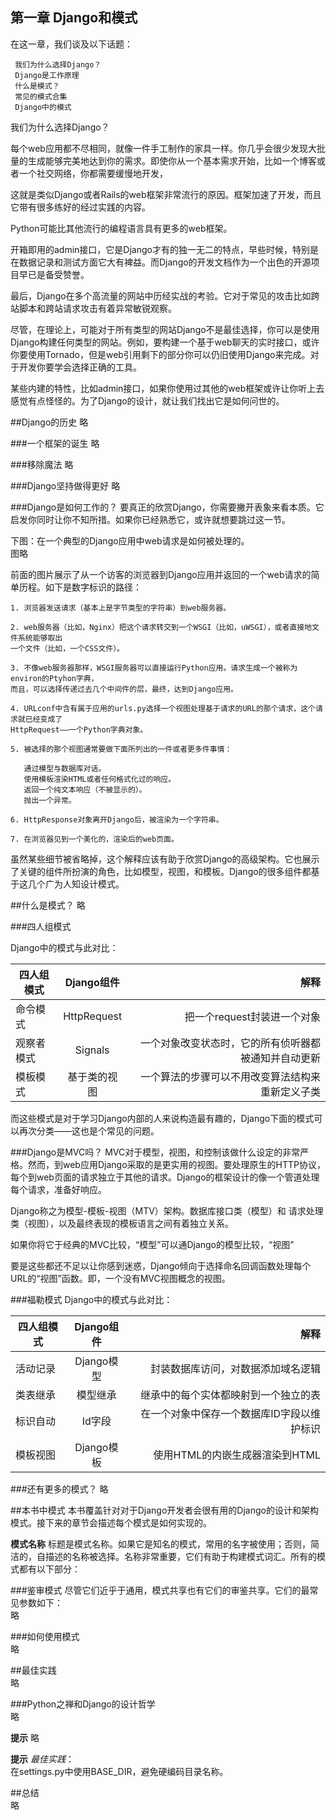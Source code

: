 
第一章 Django和模式
------------------   

在这一章，我们谈及以下话题： 

	 我们为什么选择Django？
	 Django是工作原理
	 什么是模式？
	 常见的模式合集
	 Django中的模式
	

我们为什么选择Django？  

每个web应用都不尽相同，就像一件手工制作的家具一样。你几乎会很少发现大批量的生成能够完美地达到你的需求。即使你从一个基本需求开始，比如一个博客或者一个社交网络，你都需要缓慢地开发，

这就是类似Django或者Rails的web框架非常流行的原因。框架加速了开发，而且它带有很多练好的经过实践的内容。

Python可能比其他流行的编程语言具有更多的web框架。

开箱即用的admin接口，它是Django才有的独一无二的特点，早些时候，特别是在数据记录和测试方面它大有裨益。而Django的开发文档作为一个出色的开源项目早已是备受赞誉。

最后，Django在多个高流量的网站中历经实战的考验。它对于常见的攻击比如跨站脚本和跨站请求攻击有着异常敏锐观察。

尽管，在理论上，可能对于所有类型的网站Django不是最佳选择，你可以是使用Django构建任何类型的网站。例如，要构建一个基于web聊天的实时接口，或许你要使用Tornado，但是web引用剩下的部分你可以仍旧使用Django来完成。对于开发你要学会选择正确的工具。

某些内建的特性，比如admin接口，如果你使用过其他的web框架或许让你听上去感觉有点怪怪的。为了Django的设计，就让我们找出它是如何问世的。

##Django的历史
略

###一个框架的诞生
略

###移除魔法
略

###Django坚持做得更好
略

###Django是如何工作的？
要真正的欣赏Django，你需要撇开表象来看本质。它启发你同时让你不知所措。如果你已经熟悉它，或许就想要跳过这一节。

下图：在一个典型的Django应用中web请求是如何被处理的。  
图略

前面的图片展示了从一个访客的浏览器到Django应用并返回的一个web请求的简单历程。如下是数字标识的路径：

	1. 浏览器发送请求（基本上是字节类型的字符串）到web服务器。
	
	2. web服务器（比如，Nginx）把这个请求转交到一个WSGI（比如，uWSGI），或者直接地文件系统能够取出
	一个文件（比如，一个CSS文件）。
	
	3. 不像web服务器那样，WSGI服务器可以直接运行Python应用。请求生成一个被称为environ的Ptyhon字典，
	而且，可以选择传递过去几个中间件的层，最终，达到Django应用。
	
	4. URLconf中含有属于应用的urls.py选择一个视图处理基于请求的URL的那个请求，这个请求就已经变成了
	HttpRequest——一个Python字典对象。
	
	5. 被选择的那个视图通常要做下面所列出的一件或者更多件事情： 
	
	   通过模型与数据库对话。
	   使用模板渲染HTML或者任何格式化过的响应。
	   返回一个纯文本响应（不被显示的）。
	   抛出一个异常。
	   
	6. HttpResponse对象离开Django后，被渲染为一个字符串。
	
	7. 在浏览器见到一个美化的，渲染后的web页面。
	

虽然某些细节被省略掉，这个解释应该有助于欣赏Django的高级架构。它也展示了关键的组件所扮演的角色，比如模型，视图，和模板。Django的很多组件都基于这几个广为人知设计模式。  

##什么是模式？
略
  
###四人组模式

Django中的模式与此对比： 

|四人组模式		|Django组件		|		解释					|
| ------------- |:-------------:|----------------------:|
|命令模式        |HttpRequest    |把一个request封装进一个对象
|观察者模式		|Signals		|一个对象改变状态时，它的所有侦听器都被通知并自动更新
|模板模式		|基于类的视图		| 一个算法的步骤可以不用改变算法结构来重新定义子类

而这些模式是对于学习Django内部的人来说构造最有趣的，Django下面的模式可以再次分类——这也是个常见的问题。

###Django是MVC吗？
MVC对于模型，视图，和控制该做什么设定的非常严格。然而，到web应用Django采取的是更实用的视图。要处理原生的HTTP协议，每个到web页面的请求独立于其他的请求。Django的框架设计的像一个管道处理每个请求，准备好响应。  

Django称之为模型-模板-视图（MTV）架构。数据库接口类（模型）和 请求处理类（视图），以及最终表现的模板语言之间有着独立关系。  

如果你将它于经典的MVC比较，“模型”可以通Django的模型比较，“视图”  

要是这些都还不足以让你感到迷惑，Django倾向于选择命名回调函数处理每个URL的“视图”函数。即，一个没有MVC视图概念的视图。

###福勒模式
Django中的模式与此对比：  

|四人组模式	  	|Django组件	  	|解释					|
|-------------	|:-------------:|--------------------:	|
|活动记录		|Django模型		|封装数据库访问，对数据添加域名逻辑
|类表继承		|模型继承		|继承中的每个实体都映射到一个独立的表
|标识自动		|Id字段			|在一个对象中保存一个数据库ID字段以维护标识
|模板视图		|Django模板 		|使用HTML的内嵌生成器渲染到HTML


###还有更多的模式？
略  

##本书中模式
本书覆盖针对对于Django开发者会很有用的Django的设计和架构模式。接下来的章节会描述每个模式是如何实现的。

**模式名称**
标题是模式名称。如果它是知名的模式，常用的名字被使用；否则，简洁的，自描述的名称被选择。名称非常重要，它们有助于构建模式词汇。所有的模式都有以下部分：  

###鉴审模式
尽管它们近乎于通用，模式共享也有它们的审鉴共享。它们的最常见参数如下：  
略

###如何使用模式  
略

##最佳实践  
略

###Python之禅和Django的设计哲学  
略  

**提示**
  略

**提示**
*最佳实践*：  
在settings.py中使用BASE_DIR，避免硬编码目录名称。  

##总结  
略
